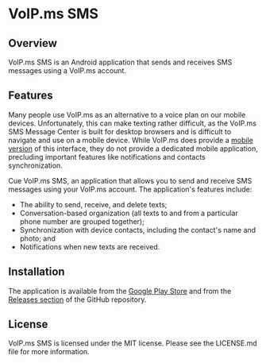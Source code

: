 # VoIP.ms SMS #

## Overview ##

VoIP.ms SMS is an Android application that sends and receives SMS messages using a VoIP.ms account.

## Features ##

Many people use VoIP.ms as an alternative to a voice plan on our mobile devices. Unfortunately, this can make texting 
rather difficult, as the VoIP.ms SMS Message Center is built for desktop browsers and is difficult to navigate and use 
on a mobile device. While VoIP.ms does provide a [mobile version](https://sms.voip.ms/) of this interface, they do not 
provide a dedicated mobile application, precluding important features like notifications and contacts synchronization.

Cue VoIP.ms SMS, an application that allows you to send and receive SMS messages using your VoIP.ms account. The
application's features include:

* The ability to send, receive, and delete texts;
* Conversation-based organization (all texts to and from a particular phone number are grouped together);
* Synchronization with device contacts, including the contact's name and photo; and
* Notifications when new texts are received.

## Installation ##

The application is available from the [Google Play Store](https://play.google.com/store/apps/details?id=net.kourlas.voipms_sms) 
and from the [Releases section](https://github.com/michaelkourlas/voipms-sms/releases) of the GitHub repository.

## License ##

VoIP.ms SMS is licensed under the MIT license. Please see the LICENSE.md file for more information.